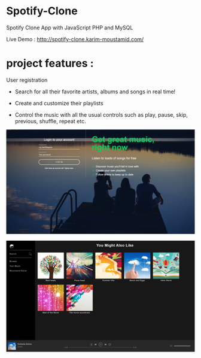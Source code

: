 # Spotify-Clone
Spotify Clone App with JavaScript PHP and MySQL

Live Demo : http://spotify-clone.karim-moustamid.com/



# project features : 

User registration

- Search for all their favorite artists, albums and songs in real time!

- Create and customize their  playlists

- Control the music with all the usual controls such as play, pause, skip, previous, shuffle, repeat etc.



![](spoti1.PNG)


![](spoti2.PNG)


